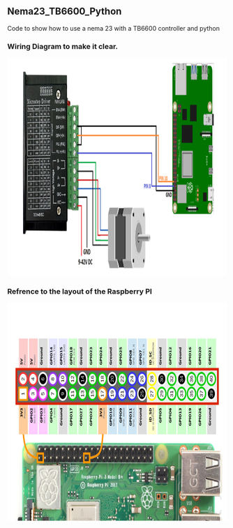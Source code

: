 ## Nema23_TB6600_Python
Code to show how to use a nema 23 with a TB6600 controller and python

### Wiring Diagram to make it clear.
<a href="https://raw.githubusercontent.com/danielwilczak101/Nema23_TB6600_Python/main/images/stepper_motor_diagram.png">
<img  src="https://raw.githubusercontent.com/danielwilczak101/Nema23_TB6600_Python/main/images/stepper_motor_diagram.png" height="500"></a>

### Refrence to the layout of the Raspberry PI
<a href="https://raw.githubusercontent.com/danielwilczak101/Nema23_TB6600_Python/main/images/Raspberry-Pi-GPIO-Header-with-Photo.png">
<img  src="https://raw.githubusercontent.com/danielwilczak101/Nema23_TB6600_Python/main/images/Raspberry-Pi-GPIO-Header-with-Photo.png" height="500"></a>


